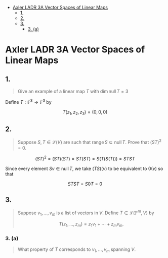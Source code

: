 - [Axler LADR 3A Vector Spaces of Linear Maps](#axler-ladr-3a-vector-spaces-of-linear-maps)
  - [1.](#1)
  - [2.](#2)
  - [3.](#3)
    - [3. (a)](#3-a)



# Axler LADR 3A Vector Spaces of Linear Maps

## 1. 

> Give an example of a linear map $T$ with $\dim \operatorname{null} T=3$

Define $T: \mathbb{F}^3\to\mathbb{F}^3$ by 

$$
T(z_1,z_2,z_3)=(0,0,0)
$$

## 2.

> Suppose $S,T\in\mathcal{L}(V)$ are such that $\operatorname{range} S\subseteq \operatorname{null}T.$ Prove that $(ST)^2=0.$

$$
(ST)^2=(ST)(ST)=ST(ST)=S(T(S(T)))=STST
$$

Since every element $Sv\in \operatorname{null}T,$ we take $(TS)(v)$ to be equivalent to $0(v)$ so that

$$
STST=S0T=0
$$

## 3.

> Suppose $v_1,...,v_m$ is a list of vectors in $V.$ Define $T\in \mathcal{L}(\mathbb{F}^m,V)$ by
>
> $$
> T(z_1,...,z_m)=z_1v_1+\cdots+z_mv_m.
> $$

### 3. (a)

> What property of $T$ corresponds to $v_1,...,v_m$ spanning $V$.
